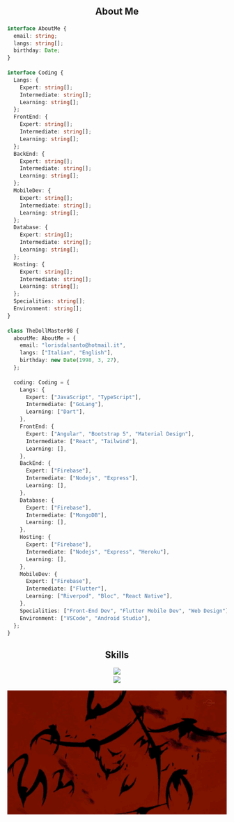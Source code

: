 <!-- <p align="center">
    <img alt="" src=https://img.shields.io/github/stars/xtekky?style=for-the-badge&?affiliations=OWNER%2CCOLLABORATOR />
    <img alt="" src=https://komarev.com/ghpvc/?username=xtekky&style=for-the-badge />
</p> -->

<h2 align="center">About Me </h2>

```typescript
interface AboutMe {
  email: string;
  langs: string[];
  birthday: Date;
}

interface Coding {
  Langs: {
    Expert: string[];
    Intermediate: string[];
    Learning: string[];
  };
  FrontEnd: {
    Expert: string[];
    Intermediate: string[];
    Learning: string[];
  };
  BackEnd: {
    Expert: string[];
    Intermediate: string[];
    Learning: string[];
  };
  MobileDev: {
    Expert: string[];
    Intermediate: string[];
    Learning: string[];
  };
  Database: {
    Expert: string[];
    Intermediate: string[];
    Learning: string[];
  };
  Hosting: {
    Expert: string[];
    Intermediate: string[];
    Learning: string[];
  };
  Specialities: string[];
  Environment: string[];
}

class TheDollMaster98 {
  aboutMe: AboutMe = {
    email: "lorisdalsanto@hotmail.it",
    langs: ["Italian", "English"],
    birthday: new Date(1998, 3, 27),
  };

  coding: Coding = {
    Langs: {
      Expert: ["JavaScript", "TypeScript"],
      Intermediate: ["GoLang"],
      Learning: ["Dart"],
    },
    FrontEnd: {
      Expert: ["Angular", "Bootstrap 5", "Material Design"],
      Intermediate: ["React", "Tailwind"],
      Learning: [],
    },
    BackEnd: {
      Expert: ["Firebase"],
      Intermediate: ["Nodejs", "Express"],
      Learning: [],
    },
    Database: {
      Expert: ["Firebase"],
      Intermediate: ["MongoDB"],
      Learning: [],
    },
    Hosting: {
      Expert: ["Firebase"],
      Intermediate: ["Nodejs", "Express", "Heroku"],
      Learning: [],
    },
    MobileDev: {
      Expert: ["Firebase"],
      Intermediate: ["Flutter"],
      Learning: ["Riverpod", "Bloc", "React Native"],
    },
    Specialities: ["Front-End Dev", "Flutter Mobile Dev", "Web Design"],
    Environment: ["VSCode", "Android Studio"],
  };
}
```

<h2 align="center">Skills </h2>

<p align="center">
	<a href="https://skillicons.dev">
	    <img src="https://skillicons.dev/icons?i=angular,react,js,ts,html,css,bootstrap,nodejs,express" />
		<br/>
	    <img src="https://skillicons.dev/icons?i=mongodb,firebase,heroku,dart,flutter,vscode,androidstudio" />
	  </a>
</p>

<img src="https://github.com/fede-da/fede-da/blob/main/assets/genjutsu.gif" style="width: 80vw; height: auto;">
